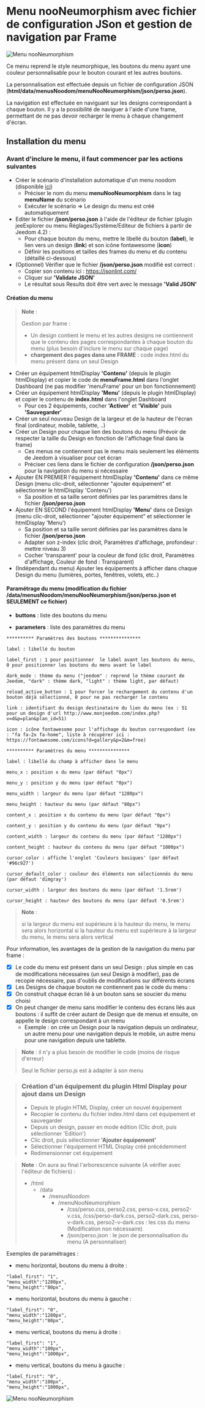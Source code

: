 # Menu nooNeumorphism avec fichier de configuration JSon et gestion de navigation par Frame
![Menu nooNeumorphism](./doc/images/demoMenuNooNeumorphism.gif)

Ce menu reprend le style neumorphique, les boutons du menu ayant  une couleur personnalisable pour le bouton courant et les autres boutons.

La personnalisation est effectuée depuis un fichier de configuration JSON (**html/data/menusNoodom/menuNooNeumorphism/json/perso.json**).

La navigation est effectuée en naviguant sur les designs correspondant à chaque bouton. 
Il y a la possibilité de naviguer à l'aide d'une frame, permettant de ne pas devoir recharger le menu à chaque changement d'écran.

## Installation du menu

### Avant d'inclure le menu, il faut commencer par les actions suivantes

   - Créer le scénario d'installation automatique d'un menu noodom (disponible [ici](../installation/README.md))
      - Préciser le nom du menu **menuNooNeumorphism** dans le tag **menuName** du scénario
      - Exécuter le scénario => Le design du menu est créé automatiquement
   - Editer le fichier **/json/perso.json** à l'aide de l'éditeur de fichier (plugin jeeExplorer ou menu Réglages/Système/Editeur de fichiers à partir de Jeedom 4.2) :
        - Pour chaque bouton du menu, mettre le libellé du bouton (**label**), le lien vers un design (**link**) et son icône fontawesome (**icon**)
        - Définir les positions et tailles des frames du menu et du contenu (détaillé ci-dessous)
   - (Optionnel) Vérifier que le fichier **/json/perso.json** modifié est correct :
        - Copier son contenu ici : https://jsonlint.com/
        - Cliquer sur **'Validate JSON'**
        - Le résultat sous Results doit être vert avec le message **'Valid JSON'**

#### Création du menu

>**Note** :
>
>  Gestion par frame : 
>  - Un design contient le menu et les autres designs ne contiennent que le contenu des pages correspondantes à chaque bouton du menu (plus besoin d'inclure le menu sur chaque page)
> - **chargement des pages dans une FRAME** : code index.html du menu présent dans un seul Design

   - Créer un équipement htmlDisplay **'Contenu'** (depuis le plugin htmlDisplay) et copier le code de **menuFrame.html** dans l'onglet Dashboard (ne pas modifier 'menuFrame' pour un bon fonctionnement)
   - Créer un équipement htmlDisplay **'Menu'** (depuis le plugin htmlDisplay) et copier le contenu de **index.html** dans l'onglet Dashboard
        - Pour ces 2 équipements, cocher **'Activer'** et **'Visible'** puis **'Sauvegarder'**
   - Créer un seul nouveau Design de la largeur et de la hauteur de l'écran final (ordinateur, mobile, tablette, ..)
   - Créer un Design pour chaque lien des boutons du menu (Prévoir de respecter la taille du Design en fonction de l'affichage final dans la frame)
        - Ces menus ne contiennent pas le menu mais seulement les éléments de Jeedom à visualiser pour cet écran
        - Préciser ces liens dans le fichier de configuration **/json/perso.json** pour la navigation du menu si nécessaire
   - Ajouter EN PREMIER l'équipement htmlDisplay **'Contenu'** dans ce même Design  (menu clic-droit, sélectionner "ajouter équipement" et sélectionner le htmlDisplay 'Contenu')
        - Sa position et sa taille seront définies par les paramètres dans le fichier **/json/perso.json**
   - Ajouter EN SECOND l'équipement htmlDisplay **'Menu'** dans ce Design (menu clic-droit, sélectionner "ajouter équipement" et sélectionner le htmlDisplay 'Menu')
        -  Sa position et sa taille seront définies par les paramètres dans le fichier **/json/perso.json**
        - Adapter son z-index (clic droit, Paramètres d'affichage, profondeur : mettre niveau 3)
        - Cocher 'transparent' pour la couleur de fond (clic droit, Paramètres d'affichage, Couleur de fond : Transparent)
   - (Indépendant du menu) Ajouter les équipements à afficher dans chaque Design du menu (lumières, portes, fenêtres, volets, etc..)

#### Paramétrage du menu (modification du fichier /data/menusNoodom/menuNooNeumorphism/json/perso.json et SEULEMENT ce fichier)

   - **buttons** : liste des boutons du menu

   - **parameters** : liste des paramètres du menu

	********** Paramètres des boutons ***************
	   
	label : libellé du bouton

	label_first : 1 pour positionner  le label avant les boutons du menu, 0 pour positionner les boutons du menu avant le label
	
	dark_mode : thème du menu ("jeedom" : reprend le thème courant de Jeedom, "dark" : thème dark, "light" : thème light, par défaut)
	
	reload_active_button : 1 pour forcer le rechargement du contenu d'un bouton déjà sélectionné, 0 pour ne pas recharger le contenu

	link : identifiant du design destinataire du lien du menu (ex : 51 pour un design d'url http://www.monjeedom.com/index.php?v=d&p=plan&plan_id=51)
		
	icon : icône fontawesome pour l'affichage du bouton correspondant (ex : "fa fa-2x fa-home", liste à récupérer ici : https://fontawesome.com/icons?d=gallery&p=2&m=free)

	********** Paramètres du menu ***************
       
	label : libellé du champ à afficher dans le menu

	menu_x : position x du menu (par défaut "0px")

	menu_y : position y du menu (par défaut "0px")
        
	menu_width : largeur du menu (par défaut "1280px")
        
	menu_height : hauteur du menu (par défaut "80px")
        
	content_x : position x du contenu du menu (par défaut "0px")
        
	content_y : position y du contenu du menu (par défaut "0px")
        
	content_width : largeur du contenu du menu (par défaut "1280px")
        
	content_height : hauteur du contenu du menu (par défaut "1000px")

	cursor_color : affiche l'onglet 'Couleurs basiques' (par défaut '#96c927')
        
	cursor_default_color : couleur des éléments non sélectionnés du menu (par défaut 'dimgray')
        
	cursor_width : largeur des boutons du menu (par défaut '1.5rem')
        
	cursor_height : hauteur des boutons du menu (par défaut '0.5rem')

>**Note** :
>
>si la largeur du menu est supérieure à la hauteur du menu, le menu sera alors horizontal
>si la hauteur du menu est supérieure à la largeur du menu, le menu sera alors vertical

Pour information, les avantages de la gestion de la navigation du menu par frame :
- [x] Le code du menu est présent dans un seul Design : plus simple en cas de modifications nécessaires (un seul Design à modifier), pas de recopie nécessaire, pas d'oublis de modifications sur différents écrans
- [x] Les Designs de chaque bouton ne contiennent pas le code du menu :
- [x] On construit chaque écran lié à un bouton sans se soucier du menu choisi
- [x] On peut changer de menu sans modifier le contenu des écrans liés aux boutons : il suffit de créer autant de Design que de menus et ensuite, on appelle le design correspondant à un menu
   - Exemple : on crée un Design pour la navigation depuis un ordinateur, un autre menu pour une navigation depuis le mobile, un autre menu pour une navigation depuis une tablette.

>**Note** : il n'y a plus besoin de modifier le code (moins de risque d'erreur)
>
>Seul le fichier perso.js est à adapter à son menu

>### Création d'un équipement du plugin Html Display pour ajout dans un Design
>
>   - Depuis le plugin HTML Display, créer un nouvel équipement
>   - Recopier le contenu du fichier index.html dans cet équipement et sauvegarder
>   - Depuis un design, passer en mode édition (Clic droit, puis sélectionner 'Edition')
>   - Clic droit, puis sélectionner **'Ajouter équipement'**
>   - Sélectionner l'équipement HTML Display créé précédemment
>   - Redimensionner cet équipement

>**Note** : On aura au final l'arborescence suivante (A vérifier avec l'éditeur de fichiers) :
>
>- /html
>    - /data
>       - /menusNoodom
>          - /menuNooNeumorphism
>            - /css/perso.css, perso2.css, perso-v.css, perso2-v.css, /css/perso-dark.css, perso2-dark.css, perso-v-dark.css, perso2-v-dark.css : les css du menu (Modification non nécessaire)
>            - /json/perso.json : le json de personnalisation du menu (A personnaliser)

Exemples de paramétrages :


- menu horizontal, boutons du menu à droite :

```
"label_first": "1",
"menu_width":"1280px",
"menu_height":"80px",
```

- menu horizontal, boutons du menu à gauche :

```
"label_first": "0",
"menu_width":"1280px",
"menu_height":"80px",
```

- menu vertical, boutons du menu à droite :

```
"label_first": "1",
"menu_width":"100px",
"menu_height":"1000px",
```

- menu vertical, boutons du menu à gauche :

```
"label_first": "0",
"menu_width":"100px",
"menu_height":"1000px",
```

![Menu nooNeumorphism](./doc/images/menuNooMorphismOrientations.png)
